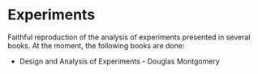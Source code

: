 # Experiments

Faithful reproduction of the analysis of experiments presented in several books. 
At the moment, the following books are done:

 -   Design and Analysis of Experiments - Douglas Montgomery